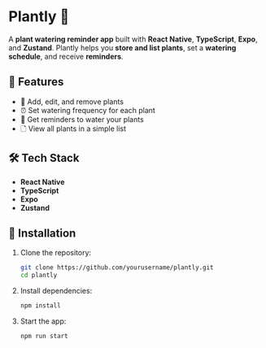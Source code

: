 # Plantly 🌱

A **plant watering reminder app** built with **React Native**, **TypeScript**, **Expo**, and **Zustand**. Plantly helps you **store and list plants**, set a **watering schedule**, and receive **reminders**.

## 🚀 Features

- 🌿 Add, edit, and remove plants
- ⏰ Set watering frequency for each plant
- 🔔 Get reminders to water your plants
- 🗋 View all plants in a simple list

## 🛠️ Tech Stack

- **React Native** 
- **TypeScript** 
- **Expo** 
- **Zustand** 

## 📛 Installation

1. Clone the repository:
   ```sh
   git clone https://github.com/yourusername/plantly.git
   cd plantly
   ```

2. Install dependencies:
   ```sh
   npm install
   ```

3. Start the app:
   ```sh
   npm run start
   ```


 
 
